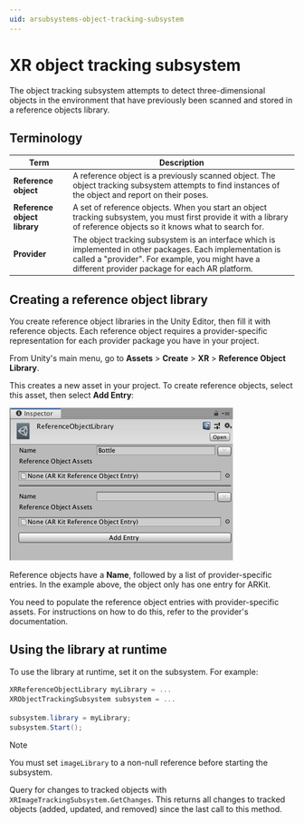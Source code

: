 ```yaml
---
uid: arsubsystems-object-tracking-subsystem
---
```

# XR object tracking subsystem

The object tracking subsystem attempts to detect three-dimensional objects in the environment that have previously been scanned and stored in a reference objects library.

## Terminology

|**Term**|**Description**|
|--------|---------------|
|**Reference object**|A reference object is a previously scanned object. The object tracking subsystem attempts to find instances of the object and report on their poses.|
|**Reference object library**|A set of reference objects. When you start an object tracking subsystem, you must first provide it with a library of reference objects so it knows what to search for.|
|**Provider**|The object tracking subsystem is an interface which is implemented in other packages. Each implementation is called a "provider". For example, you might have a different provider package for each AR platform.|

## Creating a reference object library

You create reference object libraries in the Unity Editor, then fill it with reference objects. Each reference object requires a provider-specific representation for each provider package you have in your project.

From Unity's main menu, go to **Assets** &gt; **Create** &gt; **XR** &gt; **Reference Object Library**.

This creates a new asset in your project. To create reference objects, select this asset, then select **Add Entry**:

![A reference object library](images/reference-object-library-inspector.png "A reference object library")

Reference objects have a **Name**, followed by a list of provider-specific entries. In the example above, the object only has one entry for ARKit.

You need to populate the reference object entries with provider-specific assets. For instructions on how to do this, refer to the provider's documentation.

## Using the library at runtime

To use the library at runtime, set it on the subsystem. For example:

```csharp
XRReferenceObjectLibrary myLibrary = ...
XRObjectTrackingSubsystem subsystem = ...

subsystem.library = myLibrary;
subsystem.Start();
```

> [!NOTE]
> You must set `imageLibrary` to a non-null reference before starting the subsystem.

Query for changes to tracked objects with `XRImageTrackingSubsystem.GetChanges`. This returns all changes to tracked objects (added, updated, and removed) since the last call to this method.
